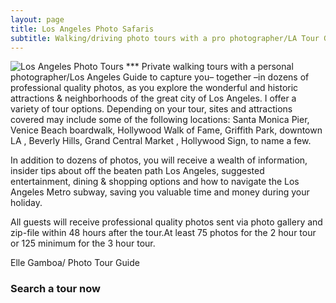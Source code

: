 ```yaml
---
layout: page
title: Los Angeles Photo Safaris
subtitle: Walking/driving photo tours with a pro photographer/LA Tour Guide 
---
```


<img src="https://losangelesphotosafaris.files.wordpress.com/2020/07/1fe87-disney-concert-hall-los-angeles-color-web.jpg" alt="Los Angeles Photo Tours">
***
Private walking tours with a personal photographer/Los Angeles Guide to capture you– together –in dozens of professional quality photos, 
as you explore the wonderful and historic attractions & neighborhoods of the great city of Los Angeles. I offer a variety of tour options. 
Depending on your tour, sites and attractions covered may include some of the following locations: Santa Monica Pier, Venice Beach boardwalk,  Hollywood Walk of Fame, Griffith Park, downtown LA , Beverly Hills, Grand Central Market , Hollywood Sign, to name a few.

In addition to dozens of photos, you will receive a wealth of information, insider tips about off the beaten path Los Angeles, suggested entertainment, dining & shopping options and how to navigate the Los Angeles Metro subway, saving you valuable time and money during your holiday.

All guests will receive professional quality photos sent via photo gallery and zip-file within 48 hours after the tour.At least 75 photos for the 2 hour tour or 125 minimum for the 3 hour tour.

Elle Gamboa/ Photo Tour Guide

### Search a tour now

